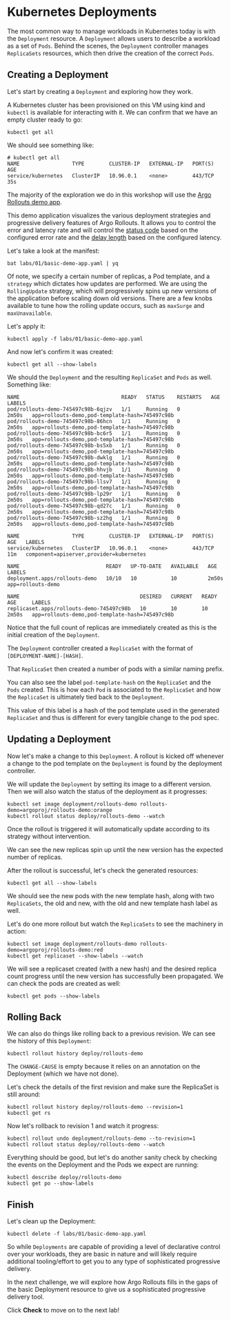 # Kubernetes Deployments

The most common way to manage workloads in Kubernetes today is with the `Deployment` resource.
A `Deployment` allows users to describe a workload as a set of `Pods`.
Behind the scenes, the `Deployment` controller manages `ReplicaSets` resources, which then drive the creation of the correct `Pods`.

## Creating a Deployment

Let's start by creating a `Deployment` and exploring how they work.

A Kubernetes cluster has been provisioned on this VM using kind and `kubectl` is available for interacting with it. We can confirm that we have an empty cluster ready to go:

```bash,run
kubectl get all
```

We should see something like:
```,nocopy
# kubectl get all
NAME                 TYPE        CLUSTER-IP   EXTERNAL-IP   PORT(S)   AGE
service/kubernetes   ClusterIP   10.96.0.1    <none>        443/TCP   35s
```

The majority of the exploration we do in this workshop will use the [Argo Rollouts demo app](https://github.com/argoproj/rollouts-demo).

This demo application visualizes the various deployment strategies and progressive delivery features of Argo Rollouts. It allows you to control the error and latency rate and will control the [status code](https://github.com/argoproj/rollouts-demo/blob/f528fdd2189e877dfb8a2de21b6989853e8e8d26/main.go#L188) based on the configured error rate and the [delay length](https://github.com/argoproj/rollouts-demo/blob/f528fdd2189e877dfb8a2de21b6989853e8e8d26/main.go#L177) based on the configured latency.

Let's take a look at the manifest:

```bash,run
bat labs/01/basic-demo-app.yaml | yq
```

Of note, we specify a certain number of replicas, a Pod template, and a `strategy` which dictates how updates are performed. We are using the `RollingUpdate` strategy, which will progressively spins up new versions of the application before scaling down old versions. There are a few knobs available to tune how the rolling update occurs, such as `maxSurge` and `maxUnavailable`.

Let's apply it:
```bash,run
kubectl apply -f labs/01/basic-demo-app.yaml
```

And now let's confirm it was created:
```bash,run
kubectl get all --show-labels
```

We should the `Deployment` and the resulting `ReplicaSet` and `Pods` as well.
Something like:
```,nocopy
NAME                                 READY   STATUS    RESTARTS   AGE     LABELS
pod/rollouts-demo-745497c98b-6qjzv   1/1     Running   0          2m50s   app=rollouts-demo,pod-template-hash=745497c98b
pod/rollouts-demo-745497c98b-86hcn   1/1     Running   0          2m50s   app=rollouts-demo,pod-template-hash=745497c98b
pod/rollouts-demo-745497c98b-bc6r5   1/1     Running   0          2m50s   app=rollouts-demo,pod-template-hash=745497c98b
pod/rollouts-demo-745497c98b-bs5xb   1/1     Running   0          2m50s   app=rollouts-demo,pod-template-hash=745497c98b
pod/rollouts-demo-745497c98b-dwklg   1/1     Running   0          2m50s   app=rollouts-demo,pod-template-hash=745497c98b
pod/rollouts-demo-745497c98b-hhvjb   1/1     Running   0          2m50s   app=rollouts-demo,pod-template-hash=745497c98b
pod/rollouts-demo-745497c98b-llsv7   1/1     Running   0          2m50s   app=rollouts-demo,pod-template-hash=745497c98b
pod/rollouts-demo-745497c98b-lp29r   1/1     Running   0          2m50s   app=rollouts-demo,pod-template-hash=745497c98b
pod/rollouts-demo-745497c98b-qd27c   1/1     Running   0          2m50s   app=rollouts-demo,pod-template-hash=745497c98b
pod/rollouts-demo-745497c98b-sz2hg   1/1     Running   0          2m50s   app=rollouts-demo,pod-template-hash=745497c98b

NAME                 TYPE        CLUSTER-IP   EXTERNAL-IP   PORT(S)   AGE   LABELS
service/kubernetes   ClusterIP   10.96.0.1    <none>        443/TCP   11m   component=apiserver,provider=kubernetes

NAME                            READY   UP-TO-DATE   AVAILABLE   AGE     LABELS
deployment.apps/rollouts-demo   10/10   10           10          2m50s   app=rollouts-demo

NAME                                       DESIRED   CURRENT   READY   AGE     LABELS
replicaset.apps/rollouts-demo-745497c98b   10        10        10      2m50s   app=rollouts-demo,pod-template-hash=745497c98b
```

Notice that the full count of replicas are immediately created as this is the initial creation of the `Deployment`.

The `Deployment` controller created a `ReplicaSet` with the format of `[DEPLOYMENT-NAME]-[HASH]`.

That `ReplicaSet` then created a number of pods with a similar naming prefix.

You can also see the label `pod-template-hash` on the `ReplicaSet` and the `Pods` created. This is how each `Pod` is associated to the `ReplicaSet` and how the `ReplicaSet` is ultimately tied back to the `Deployment`.

This value of this label is a hash of the pod template used in the generated `ReplicaSet` and thus is different for every tangible change to the pod spec.

## Updating a Deployment

Now let's make a change to this `Deployment`.
A rollout is kicked off whenever a change to the pod template on the `Deployment` is found by the deployment controller.

We will update the `Deployment` by setting its image to a different version.
Then we will also watch the status of the deployment as it progresses:
```bash,run
kubectl set image deployment/rollouts-demo rollouts-demo=argoproj/rollouts-demo:orange
kubectl rollout status deploy/rollouts-demo --watch
```

Once the rollout is triggered it will automatically update according to its strategy without intervention.

We can see the new replicas spin up until the new version has the expected number of replicas.

After the rollout is successful, let's check the generated resources:
```bash,run
kubectl get all --show-labels
```

We should see the new pods with the new template hash, along with two `ReplicaSets`, the old and new, with the old and new template hash label as well.

Let's do one more rollout but watch the `ReplicaSets` to see the machinery in action:
```bash,run
kubectl set image deployment/rollouts-demo rollouts-demo=argoproj/rollouts-demo:red
kubectl get replicaset --show-labels --watch
```

We will see a replicaset created (with a new hash) and the desired replica count progress until the new version has successfully been propagated. We can check the pods are created as well:
```bash,run
kubectl get pods --show-labels
```

## Rolling Back

We can also do things like rolling back to a previous revision. We can see the history of this `Deployment`:
```bash,run
kubectl rollout history deploy/rollouts-demo
```

The `CHANGE-CAUSE` is empty because it relies on an annotation on the Deployment (which we have not done).

Let's check the details of the first revision and make sure the ReplicaSet is still around:
```bash,run
kubectl rollout history deploy/rollouts-demo --revision=1
kubectl get rs
```

Now let's rollback to revision 1 and watch it progress:
```bash,run
kubectl rollout undo deployment/rollouts-demo --to-revision=1
kubectl rollout status deploy/rollouts-demo --watch
```

Everything should be good, but let's do another sanity check by checking the events on the Deployment and the Pods we expect are running:
```bash,run
kubectl describe deploy/rollouts-demo
kubectl get po --show-labels
```

## Finish

Let's clean up the Deployment:
```bash,run
kubectl delete -f labs/01/basic-demo-app.yaml
```

So while `Deployments` are capable of providing a level of declarative control over your workloads, they are basic in nature and will likely require additional tooling/effort to get you to any type of sophisticated progressive delivery.

In the next challenge, we will explore how Argo Rollouts fills in the gaps of the basic Deployment resource to give us a sophisticated progressive delivery tool.

Click **Check** to move on to the next lab!
